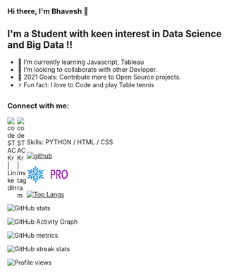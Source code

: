 ### Hi there, I'm Bhavesh 👋



## I'm a Student with keen interest in Data Science and Big Data !!

- 🌱 I’m currently learning Javascript, Tableau
- 👯 I’m looking to collaborate with other Devloper.
- 🥅 2021 Goals: Contribute more to Open Source projects.
- ⚡ Fun fact: I love to Code and play Table tennis 

### Connect with me:


[<img align="left" alt="codeSTACKr | LinkedIn" width="22px" src="https://cdn.jsdelivr.net/npm/simple-icons@v3/icons/linkedin.svg" />][linkedin]

[<img align="left" alt="codeSTACKr | Instagram" width="22px" src="https://cdn.jsdelivr.net/npm/simple-icons@v3/icons/instagram.svg" />][instagram]

<br />


[instagram]: https://www.instagram.com/i_am__paranoid_/

[linkedin]: https://www.linkedin.com/in/bhavesh-patil-2000/

<br />


Skills: PYTHON / HTML / CSS
<br />


[<img src='https://cdn.jsdelivr.net/npm/simple-icons@3.0.1/icons/github.svg' alt='github' height='40'>](https://github.com/Bp970)  

<a href='https://archiveprogram.github.com/'><img src='https://raw.githubusercontent.com/acervenky/animated-github-badges/master/assets/acbadge.gif' width='40' height='40'></a> <a href='https://github.com/pricing'><img src='https://raw.githubusercontent.com/acervenky/animated-github-badges/master/assets/pro.gif' width='40' height='40'></a> 

[![Top Langs](https://github-readme-stats.vercel.app/api/top-langs/?username=Bp970)](https://github.com/anuraghazra/github-readme-stats)

![GitHub stats](https://github-readme-stats.vercel.app/api?username=Bp970&show_icons=true)  

![GitHub Activity Graph](https://activity-graph.herokuapp.com/graph?username=Bp970)  

![GitHub metrics](https://metrics.lecoq.io/Bp970)  

![GitHub streak stats](https://github-readme-streak-stats.herokuapp.com/?user=Bp970)  

![Profile views](https://gpvc.arturio.dev/Bp970)  
